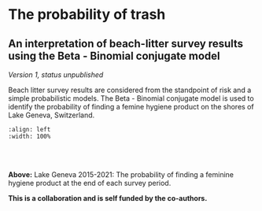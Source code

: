 # The probability of trash

## An interpretation of beach-litter survey results using the Beta - Binomial conjugate model

_Version 1, status unpublished_

Beach litter survey results are considered from the standpoint of risk and a simple probabilistic models. The Beta - Binomial conjugate model is used to identify the probability of finding a femine hygiene product on the shores of Lake Geneva, Switzerland.


```{image} resources/images/figure_one.png
:align: left
:width: 100%

```
<br></br>


__Above:__ Lake Geneva 2015-2021: The probability of finding a feminine hygiene product at the end of each survey period.


__This is a collaboration and is self funded by the co-authors.__

